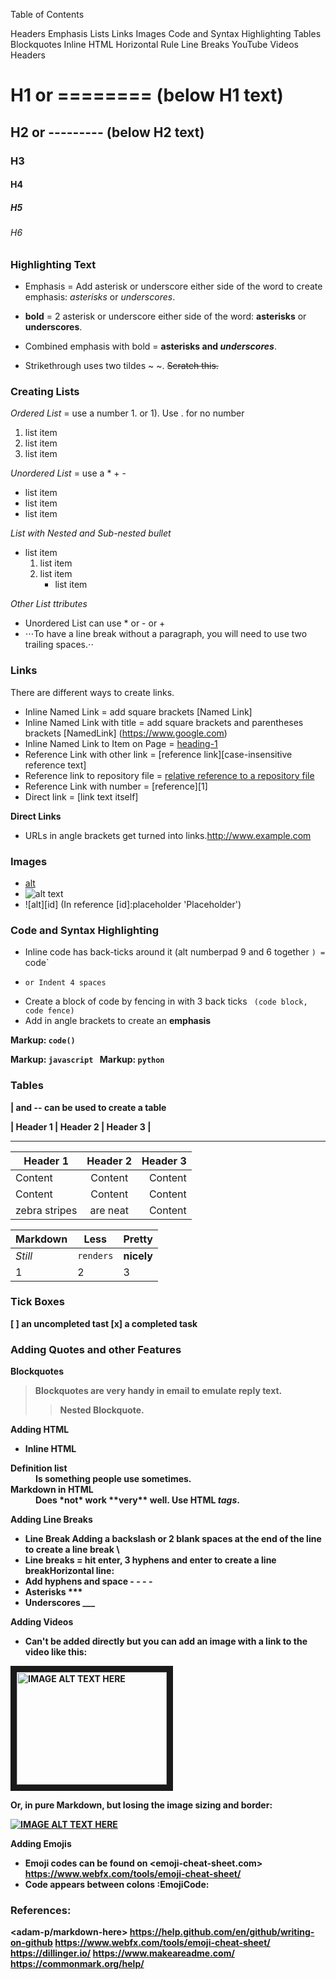 
Table of Contents

Headers
Emphasis
Lists
Links
Images
Code and Syntax Highlighting
Tables
Blockquotes
Inline HTML
Horizontal Rule
Line Breaks
YouTube Videos
Headers

# H1  or ======== (below H1 text)
## H2  or --------- (below H2 text)
### H3
#### H4
##### H5
###### H6


### Highlighting Text

 - Emphasis = Add asterisk or underscore either side of the word to create emphasis: *asterisks* or _underscores_.

 - **bold** = 2 asterisk or underscore either side of the word: **asterisks** or __underscores__.

 - Combined emphasis with bold =  **asterisks and _underscores_**.

 - Strikethrough uses two tildes ~ ~. ~~Scratch this.~~

### Creating Lists

*Ordered List* =  use a number 1. or 1). Use \. for no number
1. list item 
2. list item 
3. list item

*Unordered List* =  use a * + -
- list item 
- list item 
- list item 

*List with Nested and Sub-nested bullet*
+ list item 
    1. list item 
    2. list item
        + list item


*Other List ttributes*
 - Unordered List can use * or - or +
 - ⋅⋅⋅To have a line break without a paragraph, you will need to use two trailing spaces.⋅⋅



### Links

There are different ways to create links.

 - Inline Named Link = add square brackets [Named Link] 
 - Inline Named Link with title = add square brackets and parentheses brackets [NamedLink]  (https://www.google.com)
 - Inline Named Link to Item on Page = [heading-1](#heading-1 "Goto heading-1")
 - Reference Link with other link = [reference link][case-insensitive reference text]
 - Reference link to repository file = [relative reference to a repository file](../blob/master/LICENSE)
 - Reference Link with number = [reference][1]
 - Direct link = [link text itself]

  **Direct Links**
  - URLs in angle brackets get turned into links.<http://www.example.com> 


### Images

- [alt](http://via.placeholder.com/50)
- ![alt text](http://via.placeholder.com/50 "Image Title")
- ![alt][id]    (In reference [id]:placeholder 'Placeholder')


### Code and Syntax Highlighting
 
 - Inline code has back-ticks around it (alt numberpad 9 and 6 together `) =  `code` 
 -     or Indent 4 spaces
 - Create a block of code by fencing in with 3 back ticks ``` (code block, code fence)```
 - Add in angle brackets to create an <b>emphasis <b>
 
 
Markup: `code()`

Markup: ```javascript
        ```
Markup: ```python
        ```


### Tables

| and -- can be used to create a table 

|    Header 1    |    Header 2    |    Header 3   |
  --------------   --------------   -------------


| Header 1      | Header 2      | Header 3    |
| ------------- |:-------------:| -----------:|
| Content       | Content       | Content     |
| Content       | Content       | Content     |
| zebra stripes | are neat      | Content     |


Markdown | Less | Pretty
--- | --- | ---
*Still* | `renders` | **nicely**
1 | 2 | 3

### Tick Boxes
 [ ] an uncompleted tast
 [x] a completed task

### Adding Quotes and other Features

**Blockquotes**

> Blockquotes are very handy in email to emulate reply text.
>> Nested Blockquote. 


**Adding HTML**
- Inline HTML

<dl>
  <dt>Definition list</dt>
  <dd>Is something people use sometimes.</dd>
  <dt>Markdown in HTML</dt>
  <dd>Does *not* work **very** well. Use HTML <em>tags</em>.</dd>
</dl>

**Adding Line Breaks**

 - Line Break Adding a backslash or 2 blank spaces at the end of the line to create a line break \\
 - Line breaks = hit enter, 3 hyphens and enter to create a line breakHorizontal line: 
 - Add hyphens and space - - - - 
 - Asterisks ***
 - Underscores ___
 

**Adding Videos**
 - Can't be added directly but you can add an image with a link to the video like this:

<a href="http://www.youtube.com/watch?feature=player_embedded&v=YOUTUBE_VIDEO_ID_HERE
" target="_blank"><img src="http://img.youtube.com/vi/YOUTUBE_VIDEO_ID_HERE/0.jpg" 
alt="IMAGE ALT TEXT HERE" width="240" height="180" border="10" /></a>

Or, in pure Markdown, but losing the image sizing and border:

[![IMAGE ALT TEXT HERE](http://img.youtube.com/vi/YOUTUBE_VIDEO_ID_HERE/0.jpg)](http://www.youtube.com/watch?v=YOUTUBE_VIDEO_ID_HERE)

**Adding Emojis**
 - Emoji codes can be found on <emoji-cheat-sheet.com> <https://www.webfx.com/tools/emoji-cheat-sheet/>
 - Code appears between colons :EmojiCode:

### References:

<adam-p/markdown-here>
<https://help.github.com/en/github/writing-on-github>
<https://www.webfx.com/tools/emoji-cheat-sheet/>
<https://dillinger.io/>
https://www.makeareadme.com/
https://commonmark.org/help/
